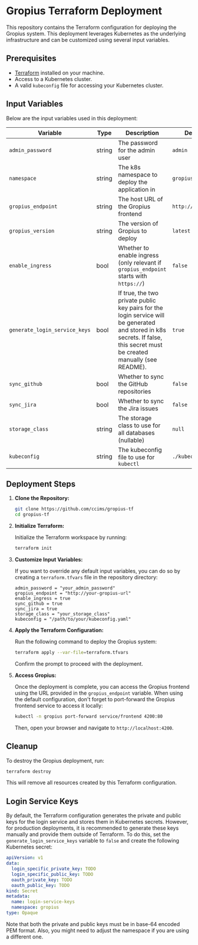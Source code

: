 # Gropius Terraform Deployment

This repository contains the Terraform configuration for deploying the Gropius system.
This deployment leverages Kubernetes as the underlying infrastructure and can be customized using several input variables.

## Prerequisites

-   [Terraform](https://www.terraform.io/downloads.html) installed on your machine.
-   Access to a Kubernetes cluster.
-   A valid `kubeconfig` file for accessing your Kubernetes cluster.

## Input Variables

Below are the input variables used in this deployment:

| Variable                      | Type   | Description                                                                                                                                                               | Default Value           |
| ----------------------------- | ------ | ------------------------------------------------------------------------------------------------------------------------------------------------------------------------- | ----------------------- |
| `admin_password`              | string | The password for the admin user                                                                                                                                           | `admin`                 |
| `namespace`                   | string | The k8s namespace to deploy the application in                                                                                                                            | `gropius`               |
| `gropius_endpoint`            | string | The host URL of the Gropius frontend                                                                                                                                      | `http://localhost:4200` |
| `gropius_version`             | string | The version of Gropius to deploy                                                                                                                                          | `latest`                |
| `enable_ingress`              | bool   | Whether to enable ingress (only relevant if `gropius_endpoint` starts with `https://`)                                                                                    | `false`                 |
| `generate_login_service_keys` | bool   | If true, the two private public key pairs for the login service will be generated and stored in k8s secrets. If false, this secret must be created manually (see README). | `true`                  |
| `sync_github`                 | bool   | Whether to sync the GitHub repositories                                                                                                                                   | `false`                 |
| `sync_jira`                   | bool   | Whether to sync the Jira issues                                                                                                                                           | `false`                 |
| `storage_class`               | string | The storage class to use for all databases (nullable)                                                                                                                     | `null`                  |
| `kubeconfig`                  | string | The kubeconfig file to use for `kubectl`                                                                                                                                  | `./kubeconfig.yaml`     |

## Deployment Steps

1. **Clone the Repository:**

    ```bash
    git clone https://github.com/ccims/gropius-tf
    cd gropius-tf
    ```

2. **Initialize Terraform:**

    Initialize the Terraform workspace by running:

    ```bash
    terraform init
    ```

3. **Customize Input Variables:**

    If you want to override any default input variables, you can do so by creating a `terraform.tfvars` file in the repository directory:

    ```hcl
    admin_password = "your_admin_password"
    gropius_endpoint = "http://your-gropius-url"
    enable_ingress = true
    sync_github = true
    sync_jira = true
    storage_class = "your_storage_class"
    kubeconfig = "/path/to/your/kubeconfig.yaml"
    ```

4. **Apply the Terraform Configuration:**

    Run the following command to deploy the Gropius system:

    ```bash
    terraform apply --var-file=terraform.tfvars
    ```

    Confirm the prompt to proceed with the deployment.

5. **Access Gropius:**

    Once the deployment is complete, you can access the Gropius frontend using the URL provided in the `gropius_endpoint` variable.
    When using the default configuration, don't forget to port-forward the Gropius frontend service to access it locally:

    ```bash
    kubectl -n gropius port-forward service/frontend 4200:80
    ```

    Then, open your browser and navigate to `http://localhost:4200`.

## Cleanup

To destroy the Gropius deployment, run:

```bash
terraform destroy
```

This will remove all resources created by this Terraform configuration.

## Login Service Keys

By default, the Terraform configuration generates the private and public keys for the login service and stores them in Kubernetes secrets.
However, for production deployments, it is recommended to generate these keys manually and provide them outside of Terraform.
To do this, set the `generate_login_service_keys` variable to `false` and create the following Kubernetes secret:

```yaml
apiVersion: v1
data:
  login_specific_private_key: TODO
  login_specific_public_key: TODO
  oauth_private_key: TODO
  oauth_public_key: TODO
kind: Secret
metadata:
  name: login-service-keys
  namespace: gropius
type: Opaque
```

Note that both the private and public keys must be in base-64 encoded PEM format.
Also, you might need to adjust the namespace if you are using a different one.
